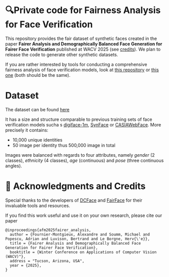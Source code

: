 # 🔍Private code for Fairness Analysis for Face Verification 

This repository provides the fair dataset of synthetic faces created in the paper **Fairer Analysis and Demographically Balanced Face Generation for Fairer Face Verification** published at WACV 2025 (see [credits](#-acknowledgments-and-credits)). We plan to release the code to generate other synthetic datasets.

If you are rather interested by tools for conducting a comprehensive fairness analysis of face verification models, look at [this repository](https://github.com/MSoumm/FaVFA) or [this one](https://github.com/CEA-LIST/FaVFA) (both should be the same).

# Dataset
The dataset can be found [here](https://1drv.ms/f/c/c452783a8b2f31f6/EqlQKhaeU1lNnZkaDEw8MI0BAz4HbnFzFmvsc3ecy1S-IA?e=bI4uaJ)

It has a size and structure comparable to previous training sets of face verification models sucha s [digiface-1m](https://github.com/microsoft/DigiFace1M), [SynFace](https://github.com/haibo-qiu/SynFace) or [CASIAWebFace](https://www.kaggle.com/datasets/debarghamitraroy/casia-webface). More precisely it contains:
* 10,000 unique identities
* 50 image per identity thus 500,000 image in total

Images were balanced with regards to four attributes, namely *gender* (2 classes), *ethnicity* (4 classes), *age* (continuous) and  *pose* (three continuous angles).

# 🙌 Acknowledgments and Credits
Special thanks to the developers of [DCFace](https://github.com/mk-minchul/dcface/) and [FairFace](https://github.com/joojs/fairface) for their invaluable tools and resources.

If you find this work useful and use it on your own research, please cite our paper
```
@inproceedings{afm2025fairer_analysis,
  author = {Fournier-Montgieux, Alexandre and Soumm, Michael and Popescu, Adrian and Luvison, Bertrand and Le Borgne, Herv{\'e}},
  title = {Fairer Analysis and Demographically Balanced Face Generation for Fairer Face Verification},
  booktitle = {Winter Conference on Applications of Computer Vision (WACV)"},
  address = "Tucson, Arizona, USA",
  year = {2025},
}
```


